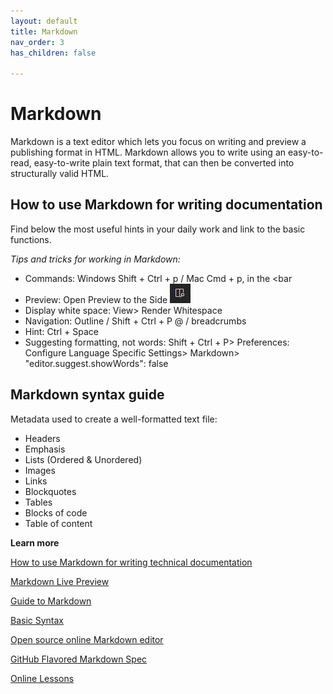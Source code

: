 ```yaml
---
layout: default
title: Markdown
nav_order: 3
has_children: false

---
```




# Markdown 
Markdown is a text editor which lets you focus on writing and preview a publishing format in HTML. Markdown allows you to write using an easy-to-read, easy-to-write plain text format, that can then be converted into structurally valid HTML.

## How to use Markdown for writing documentation

 Find below the most useful hints in your daily work and link to the basic functions.

 *Tips and tricks for working in Markdown:*
* Commands: Windows Shift + Ctrl + p / Mac Cmd + p, in the <bar
* Preview: Open Preview to the Side ![](assets/../../assets/images/preview.png)
* Display white space: View> Render Whitespace
* Navigation: Outline / Shift + Ctrl + P @ / breadcrumbs
* Hint: Ctrl + Space
* Suggesting formatting, not words: Shift + Ctrl + P> Preferences: Configure Language Specific Settings> Markdown> "editor.suggest.showWords": false



## Markdown syntax guide

Metadata used to create a well-formatted text file:

* Headers
* Emphasis
* Lists (Ordered & Unordered)
* Images
* Links
* Blockquotes
* Tables
* Blocks of code
* Table of content
  
**Learn more**

 [How to use Markdown for writing technical documentation](https://experienceleague.adobe.com/docs/contributor/contributor-guide/writing-essentials/markdown.html?lang=en)

[Markdown Live Preview](https://markdownlivepreview.com/)

[Guide to Markdown](https://ghost.org/changelog/markdown/)

[Basic Syntax](https://www.markdownguide.org/basic-syntax/)

[Open source online Markdown editor](https://pandao.github.io/editor.md/en.html)

[GitHub Flavored Markdown Spec](https://github.github.com/gfm/)
 
[Online Lessons](https://commonmark.org/help/tutorial/index.html)

